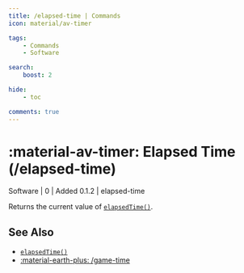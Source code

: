 ```yaml
---
title: /elapsed-time | Commands
icon: material/av-timer

tags:
    - Commands
    - Software

search:
    boost: 2

hide:
    - toc

comments: true
---
```

# <p style="color: var(--md-default-fg-color); display: inline;">:material-av-timer: Elapsed Time</p> (/elapsed-time)
<div style="display:inline;">
<p style="color: var(--destrix-docs--commandcat-software); display: inline;">Software</p> | <p style="color: var(--md-default-fg-color--light); display: inline;">0</p> | <p style="color: var(--md-default-fg-color--light); display: inline;"> Added 0.1.2</p> | elapsed-time
</div>

Returns the current value of [`elapsedTime()`](https://create.roblox.com/docs/reference/engine/globals/RobloxGlobals#elapsedTime).

## See Also
* [`elapsedTime()`](https://create.roblox.com/docs/reference/engine/globals/RobloxGlobals#elapsedTime)
* [:material-earth-plus: /game-time](./game-time.md)